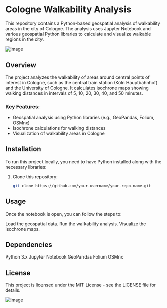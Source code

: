 # Cologne Walkability Analysis

This repository contains a Python-based geospatial analysis of walkability areas in the city of Cologne. The analysis uses Jupyter Notebook and various geospatial Python libraries to calculate and visualize walkable regions in the city.

![image](https://github.com/user-attachments/assets/6a942ed5-221d-4dd4-8ee0-9f2c1bbbdeb6)


## Overview

The project analyzes the walkability of areas around central points of interest in Cologne, such as the central train station (Köln Hauptbahnhof) and the University of Cologne. It calculates isochrone maps showing walking distances in intervals of 5, 10, 20, 30, 40, and 50 minutes.

### Key Features:
- Geospatial analysis using Python libraries (e.g., GeoPandas, Folium, OSMnx)
- Isochrone calculations for walking distances
- Visualization of walkability areas in Cologne

## Installation

To run this project locally, you need to have Python installed along with the necessary libraries:

1. Clone this repository:
   ```bash
   git clone https://github.com/your-username/your-repo-name.git

## Usage
Once the notebook is open, you can follow the steps to:

Load the geospatial data.
Run the walkability analysis.
Visualize the isochrone maps.

## Dependencies
Python 3.x
Jupyter Notebook
GeoPandas
Folium
OSMnx

## License
This project is licensed under the MIT License - see the LICENSE file for details.

![image](https://github.com/user-attachments/assets/c0655dee-3c54-4670-a6ed-b4c4c7ef5a48)

